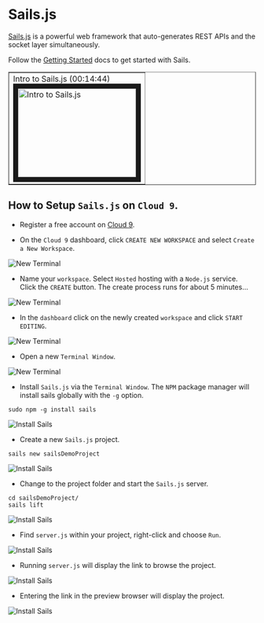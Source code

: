 # Sails.js

[Sails.js](http://sailsjs.org) is a powerful web framework that auto-generates REST APIs and the socket layer simultaneously.

Follow the [Getting Started](https://github.com/balderdashy/sails-docs/blob/master/getting-started/getting-started.md) docs to get started with Sails.

<table border=1>
 <tr>
 <td>Intro to Sails.js (00:14:44)<br/>
<a href="http://www.youtube.com/watch?feature=player_embedded&v=GK-tFvpIR7c" target="_blank">
<img src="http://img.youtube.com/vi/GK-tFvpIR7c/0.jpg" alt="Intro to Sails.js" width="240" height="180" border="10" /></a></td>
 </tr>
</table>

## How to Setup `Sails.js` on `Cloud 9`.

* Register a free account on [Cloud 9](https://c9.io).

* On the `Cloud 9` dashboard, click `CREATE NEW WORKSPACE` and select `Create a New Workspace`.

![New Terminal](Sails/image-4.png)

* Name your `workspace`. Select `Hosted` hosting with a `Node.js` service. Click the `CREATE` button. The create process runs for about 5 minutes... 

![New Terminal](Sails/image-5.png)

* In the `dashboard` click on the newly created `workspace` and click `START EDITING`.

![New Terminal](Sails/image-6.png)

* Open a new `Terminal Window`.

![New Terminal](Sails/image-1.png)

* Install `Sails.js` via the `Terminal Window`. The `NPM` package manager will install sails globally with the `-g` option.

`
sudo npm -g install sails
`

![Install Sails](Sails/image-2.png)

* Create a new `Sails.js` project.

```
sails new sailsDemoProject
```

![Install Sails](Sails/image-7.png)

* Change to the project folder and start the `Sails.js` server.

```
cd sailsDemoProject/
sails lift
```

![Install Sails](Sails/image-8.png)

* Find `server.js` within your project, right-click and choose `Run`.

![Install Sails](Sails/image-9.png)

* Running `server.js` will display the link to browse the project.

![Install Sails](Sails/image-11.png)

* Entering the link in the preview browser will display the project.

![Install Sails](Sails/image-10.png)